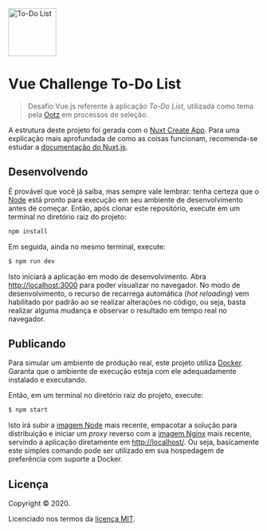 <img src="./assets/img/logo.svg" alt="To-Do List" width="96">

# Vue Challenge To-Do List

> Desafio Vue.js referente à aplicação *To-Do List*, utilizada como tema pela [Ootz](http://ootz.com.br/) em processos de seleção.

A estrutura deste projeto foi gerada com o [Nuxt Create App](https://nuxtjs.org/guide/installation/). Para uma explicação mais aprofundada de como as coisas funcionam, recomenda-se estudar a [documentação do Nuxt.js](https://nuxtjs.org).

## Desenvolvendo

É provável que você já saiba, mas sempre vale lembrar: tenha certeza que o [Node](https://nodejs.org/) está pronto para execução em seu ambiente de desenvolvimento antes de começar. Então, após clonar este repositório, execute em um terminal no diretório raiz do projeto:

``` bash
npm install
```

Em seguida, ainda no mesmo terminal, execute:

``` bash
$ npm run dev
```

Isto iniciará a aplicação em modo de desenvolvimento. Abra [http://localhost:3000](http://localhost:3000) para poder visualizar no navegador. No modo de desenvolvimento, o recurso de recarrega automática (_hot reloading_) vem habilitado por padrão ao se realizar alterações no código, ou seja, basta realizar alguma mudança e observar o resultado em tempo real no navegador.

## Publicando

Para simular um ambiente de produção real, este projeto utiliza [Docker](https://www.docker.com/). Garanta que o ambiente de execução esteja com ele adequadamente instalado e executando.

Então, em um terminal no diretório raiz do projeto, execute:

``` bash
$ npm start
```

Isto irá subir a [imagem Node](https://hub.docker.com/_/node/) mais recente, empacotar a solução para distribuição e iniciar um _proxy_ reverso com a [imagem Nginx](https://hub.docker.com/_/nginx) mais recente, servindo a aplicação diretamente em [http://localhost/](http://localhost/). Ou seja, basicamente este simples comando pode ser utilizado em sua hospedagem de preferência com suporte a Docker.

## Licença

Copyright &copy; 2020.

Licenciado nos termos da [licença MIT](LICENSE).
